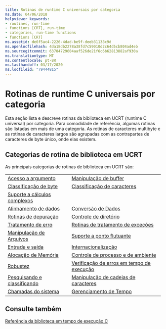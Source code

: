 ```yaml
---
title: Rotinas de runtime C universais por categoria
ms.date: 04/06/2018
helpviewer_keywords:
- routines, run-time
- functions [CRT], run-time
- categories, run-time functions
- functions [CRT]
ms.assetid: de6f5ac4-2226-4dad-be9f-deeb31138c9d
ms.openlocfilehash: 4da18db2278a38fd7c59010d2c64d5cb804ad4eb
ms.sourcegitcommit: 63784729604aaf526de21f6c6b62813882af930a
ms.translationtype: MT
ms.contentlocale: pt-BR
ms.lasthandoff: 03/17/2020
ms.locfileid: "79444815"
---
```

# <a name="universal-c-runtime-routines-by-category"></a>Rotinas de runtime C universais por categoria

Esta seção lista e descreve rotinas da biblioteca em UCRT (runtime C universal) por categoria. Para comodidade de referência, algumas rotinas são listadas em mais de uma categoria. As rotinas de caracteres multibyte e as rotinas de caracteres largos são agrupadas com as contrapartes de caracteres de byte único, onde elas existem.

## <a name="ucrt-library-routine-categories"></a>Categorias de rotina de biblioteca em UCRT

As principais categorias de rotinas de biblioteca em UCRT são:

|||
|-|-|
|[Acesso a argumento](../c-runtime-library/argument-access.md)|[Manipulação de buffer](../c-runtime-library/buffer-manipulation.md)|
|[Classificação de byte](../c-runtime-library/byte-classification.md)|[Classificação de caracteres](../c-runtime-library/character-classification.md)|
|[Suporte a cálculos complexos](../c-runtime-library/complex-math-support.md)||
|[Alinhamento de dados](../c-runtime-library/data-alignment.md)|[Conversão de Dados](../c-runtime-library/data-conversion.md)|
|[Rotinas de depuração](../c-runtime-library/debug-routines.md)|[Controle de diretório](../c-runtime-library/directory-control.md)|
|[Tratamento de erro](../c-runtime-library/error-handling-crt.md)|[Rotinas de tratamento de exceções](../c-runtime-library/exception-handling-routines.md)|
|[Manipulação de Arquivos](../c-runtime-library/file-handling.md)|[Suporte a ponto flutuante](../c-runtime-library/floating-point-support.md)|
|[Entrada e saída](../c-runtime-library/input-and-output.md)|[Internacionalização](../c-runtime-library/internationalization.md)|
|[Alocação de Memória](../c-runtime-library/memory-allocation.md)|[Controle de processo e de ambiente](../c-runtime-library/process-and-environment-control.md)|
|[Robustez](../c-runtime-library/robustness.md)|[Verificação de erros em tempo de execução](../c-runtime-library/run-time-error-checking.md)|
|[Pesquisando e classificando](../c-runtime-library/searching-and-sorting.md)|[Manipulação de cadeias de caracteres](../c-runtime-library/string-manipulation-crt.md)|
|[Chamadas do sistema](../c-runtime-library/system-calls.md)|[Gerenciamento de Tempo](../c-runtime-library/time-management.md)|

## <a name="see-also"></a>Consulte também

[Referência da biblioteca em tempo de execução C](../c-runtime-library/c-run-time-library-reference.md)<br/>
